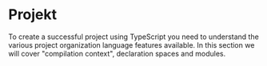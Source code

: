 # Projekt

To create a successful project using TypeScript you need to understand the various project organization language features available. In this section we will cover "compilation context", declaration spaces and modules.

